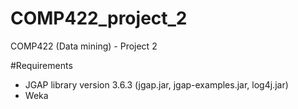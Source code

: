 # COMP422_project_2
COMP422 (Data mining) - Project 2

#Requirements
- JGAP library version 3.6.3 (jgap.jar, jgap-examples.jar, log4j.jar)
- Weka
